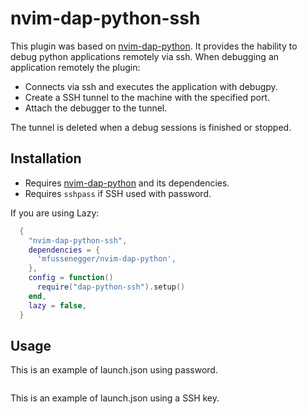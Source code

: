 # nvim-dap-python-ssh

This plugin was based on [nvim-dap-python][1]. It provides the hability to debug python applications remotely via ssh.
When debugging an application remotely the plugin:
- Connects via ssh and executes the application with debugpy.
- Create a SSH tunnel to the machine with the specified port.
- Attach the debugger to the tunnel.

The tunnel is deleted when a debug sessions is finished or stopped.


## Installation

- Requires [nvim-dap-python][1] and its dependencies.
- Requires `sshpass` if SSH used with password.

If you are using Lazy:
```lua
  {
    "nvim-dap-python-ssh",
    dependencies = {
      'mfussenegger/nvim-dap-python',
    },
    config = function()
      require("dap-python-ssh").setup()
    end,
    lazy = false,
  }

```

## Usage
This is an example of launch.json using password.
```json

```

This is an example of launch.json using a SSH key.
```json

```

[1]: https://github.com/mfussenegger/nvim-dap-python

